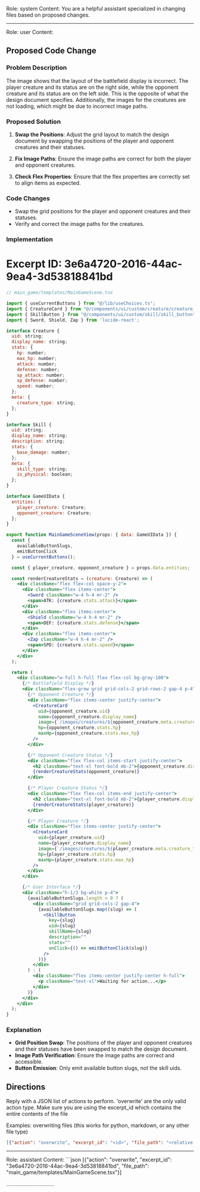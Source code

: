 Role: system
Content: You are a helpful assistant specialized in changing files based on proposed changes.
__________________
Role: user
Content: 
## Proposed Code Change
### Problem Description

The image shows that the layout of the battlefield display is incorrect. The player creature and its status are on the right side, while the opponent creature and its status are on the left side. This is the opposite of what the design document specifies. Additionally, the images for the creatures are not loading, which might be due to incorrect image paths.

### Proposed Solution

1. **Swap the Positions**: Adjust the grid layout to match the design document by swapping the positions of the player and opponent creatures and their statuses.

2. **Fix Image Paths**: Ensure the image paths are correct for both the player and opponent creatures.

3. **Check Flex Properties**: Ensure that the flex properties are correctly set to align items as expected.

### Code Changes

- Swap the grid positions for the player and opponent creatures and their statuses.
- Verify and correct the image paths for the creatures.

### Implementation

# Excerpt ID: 3e6a4720-2016-44ac-9ea4-3d53818841bd
```jsx
// main_game/templates/MainGameScene.tsx

import { useCurrentButtons } from "@/lib/useChoices.ts";
import { CreatureCard } from "@/components/ui/custom/creature/creature_card";
import { SkillButton } from "@/components/ui/custom/skill/skill_button";
import { Sword, Shield, Zap } from 'lucide-react';

interface Creature {
  uid: string;
  display_name: string;
  stats: {
    hp: number;
    max_hp: number;
    attack: number;
    defense: number;
    sp_attack: number;
    sp_defense: number;
    speed: number;
  };
  meta: {
    creature_type: string;
  };
}

interface Skill {
  uid: string;
  display_name: string;
  description: string;
  stats: {
    base_damage: number;
  };
  meta: {
    skill_type: string;
    is_physical: boolean;
  };
}

interface GameUIData {
  entities: {
    player_creature: Creature;
    opponent_creature: Creature;
  };
}

export function MainGameSceneView(props: { data: GameUIData }) {
  const {
    availableButtonSlugs,
    emitButtonClick
  } = useCurrentButtons();

  const { player_creature, opponent_creature } = props.data.entities;

  const renderCreatureStats = (creature: Creature) => (
    <div className="flex flex-col space-y-2">
      <div className="flex items-center">
        <Sword className="w-4 h-4 mr-2" />
        <span>ATK: {creature.stats.attack}</span>
      </div>
      <div className="flex items-center">
        <Shield className="w-4 h-4 mr-2" />
        <span>DEF: {creature.stats.defense}</span>
      </div>
      <div className="flex items-center">
        <Zap className="w-4 h-4 mr-2" />
        <span>SPD: {creature.stats.speed}</span>
      </div>
    </div>
  );

  return (
    <div className="w-full h-full flex flex-col bg-gray-100">
      {/* Battlefield Display */}
      <div className="flex-grow grid grid-cols-2 grid-rows-2 gap-4 p-4">
        {/* Opponent Creature */}
        <div className="flex items-center justify-center">
          <CreatureCard
            uid={opponent_creature.uid}
            name={opponent_creature.display_name}
            image={`/images/creatures/${opponent_creature.meta.creature_type}.png`}
            hp={opponent_creature.stats.hp}
            maxHp={opponent_creature.stats.max_hp}
          />
        </div>

        {/* Opponent Creature Status */}
        <div className="flex flex-col items-start justify-center">
          <h2 className="text-xl font-bold mb-2">{opponent_creature.display_name}</h2>
          {renderCreatureStats(opponent_creature)}
        </div>

        {/* Player Creature Status */}
        <div className="flex flex-col items-end justify-center">
          <h2 className="text-xl font-bold mb-2">{player_creature.display_name}</h2>
          {renderCreatureStats(player_creature)}
        </div>

        {/* Player Creature */}
        <div className="flex items-center justify-center">
          <CreatureCard
            uid={player_creature.uid}
            name={player_creature.display_name}
            image={`/images/creatures/${player_creature.meta.creature_type}_back.png`}
            hp={player_creature.stats.hp}
            maxHp={player_creature.stats.max_hp}
          />
        </div>
      </div>

      {/* User Interface */}
      <div className="h-1/3 bg-white p-4">
        {availableButtonSlugs.length > 0 ? (
          <div className="grid grid-cols-2 gap-4">
            {availableButtonSlugs.map((slug) => (
              <SkillButton
                key={slug}
                uid={slug}
                skillName={slug}
                description=""
                stats=""
                onClick={() => emitButtonClick(slug)}
              />
            ))}
          </div>
        ) : (
          <div className="flex items-center justify-center h-full">
            <p className="text-xl">Waiting for action...</p>
          </div>
        )}
      </div>
    </div>
  );
}
```

### Explanation

- **Grid Position Swap**: The positions of the player and opponent creatures and their statuses have been swapped to match the design document.
- **Image Path Verification**: Ensure the image paths are correct and accessible.
- **Button Emission**: Only emit available button slugs, not the skill uids.

## Directions
Reply with a JSON list of actions to perform. 'overwrite' are the only valid action type. 
Make sure you are using the excerpt_id which contains the entire contents of the file

Examples:
overwriting files (this works for python, markdown, or any other file type)
```json output_example1
[{"action": "overwrite", "excerpt_id": "<id>", "file_path": "<relative file path>"}]
```

__________________
Role: assistant
Content: ```json
[{"action": "overwrite", "excerpt_id": "3e6a4720-2016-44ac-9ea4-3d53818841bd", "file_path": "main_game/templates/MainGameScene.tsx"}]
```
__________________
